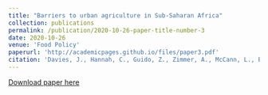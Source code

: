 ```yaml
---
title: "Barriers to urban agriculture in Sub-Saharan Africa"
collection: publications
permalink: /publication/2020-10-26-paper-title-number-3
date: 2020-10-26
venue: 'Food Policy'
paperurl: 'http://academicpages.github.io/files/paper3.pdf'
citation: 'Davies, J., Hannah, C., Guido, Z., Zimmer, A., McCann, L., Battersby, J., Evans, T. (2020). &quot;Barriers to urban agriculture in Sub-Saharan Africa&quot; <i>Food Policy</i>..'
---
```


[Download paper here](https://www.sciencedirect.com/science/article/pii/S0306919220302050)
